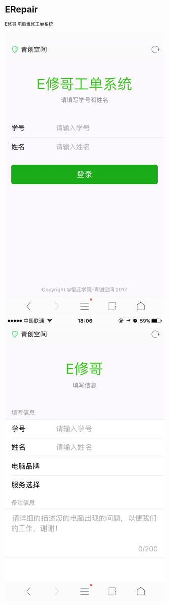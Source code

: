 # ERepair

E修哥  电脑维修工单系统

![image](https://github.com/Halo1236/ERepair/blob/master/login.PNG)
![image](https://github.com/Halo1236/ERepair/blob/master/screen.PNG)